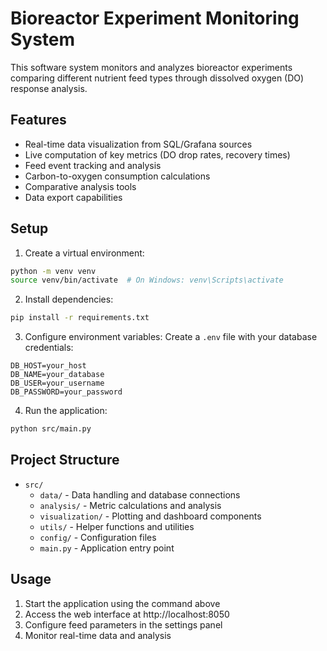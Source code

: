 # Bioreactor Experiment Monitoring System

This software system monitors and analyzes bioreactor experiments comparing different nutrient feed types through dissolved oxygen (DO) response analysis.

## Features

- Real-time data visualization from SQL/Grafana sources
- Live computation of key metrics (DO drop rates, recovery times)
- Feed event tracking and analysis
- Carbon-to-oxygen consumption calculations
- Comparative analysis tools
- Data export capabilities

## Setup

1. Create a virtual environment:
```bash
python -m venv venv
source venv/bin/activate  # On Windows: venv\Scripts\activate
```

2. Install dependencies:
```bash
pip install -r requirements.txt
```

3. Configure environment variables:
Create a `.env` file with your database credentials:
```
DB_HOST=your_host
DB_NAME=your_database
DB_USER=your_username
DB_PASSWORD=your_password
```

4. Run the application:
```bash
python src/main.py
```

## Project Structure

- `src/`
  - `data/` - Data handling and database connections
  - `analysis/` - Metric calculations and analysis
  - `visualization/` - Plotting and dashboard components
  - `utils/` - Helper functions and utilities
  - `config/` - Configuration files
  - `main.py` - Application entry point

## Usage

1. Start the application using the command above
2. Access the web interface at http://localhost:8050
3. Configure feed parameters in the settings panel
4. Monitor real-time data and analysis

